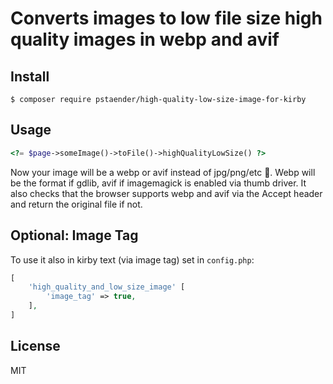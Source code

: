 # Converts images to low file size high quality images in webp and avif

## Install

    $ composer require pstaender/high-quality-low-size-image-for-kirby

## Usage

```php
<?= $page->someImage()->toFile()->highQualityLowSize() ?>
```

Now your image will be a webp or avif instead of jpg/png/etc 🚀. Webp will be the format if gdlib, avif if imagemagick is enabled via thumb driver. It also checks that the browser supports webp and avif via the Accept header and return the original file if not.

## Optional: Image Tag

To use it also in kirby text (via image tag) set in `config.php`:

```php
[
    'high_quality_and_low_size_image' [
        'image_tag' => true,
    ],
]
```

## License

MIT
